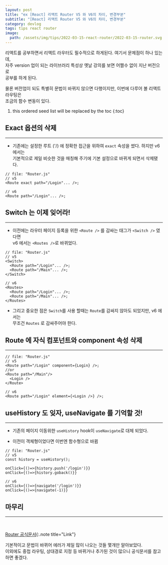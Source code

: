 ```yaml
---
layout: post
title: "ex [React] 리액트 Router V5 와 V6의 차이, 변경부분"
subtitle: "[React] 리액트 Router V5 와 V6의 차이, 변경부분"
category: devlog
tags: tips react router
image:
  path: /assets/img/tips/2022-03-15-react-router/2022-03-15-router.svg
---
```


[router 공식문서]: https://v5.reactrouter.com/core/api/Router

리액트를 공부하면서 리액트 라우터도 필수적으로 하게된다. 여기서 문제점이 하나 있는데,  
자주 version 업이 되는 라이브러리 특성상 옛날 강의를 보면 어쩔수 없이 지난 버전으로  
공부를 하게 된다.

물론 버전업이 되도 특별히 문법이 바뀌지 않으면 다행이지만, 이번에 다루어 볼 리액트 라우팅은  
조금의 함수 변동이 있다.

<!-- more -->

1. this ordered seed list will be replaced by the toc
   {:toc}

## Exact 옵션의 삭제

---

- 기존에는 설정한 루트 ('/) 에 정확한 접근을 위하여 `exact` 속성을 썼다. 하지만 v6 에서는  
  기본적으로 제일 비슷한 것을 매칭해 주기에 기본 설정으로 바뀌게 되면서 삭제됐다.

```react
// file: "Router.js"
// v5
<Route exact path="/Login"... />;

// v6
<Route path="/Login"... />;
```

## Switch 는 이제 잊어라!

---

- 이전에는 라우터 페이지 등록을 위한 `<Route />` 를 감싸는 태그가 `<Switch />` 였다면  
  v6 에서는 `<Routes />`로 바뀌었다.

```react
// file: "Router.js"
// v5
<Switch>
  <Route path="/Login"... />;
  <Route path="/Main"... />;
</Switch>

// v6
<Routes>
  <Route path="/Login"... />;
  <Route path="/Main"... />;
</Routes>
```

- 그리고 중요한 점은 `Switch`를 사용 할때는 `Route`를 감싸지 않아도 되었지만, v6 에서는  
  무조건 `Routes` 로 감싸주어야 한다.

## Route 에 자식 컴포넌트와 component 속성 삭제

---

```react
// file: "Router.js"
// v5
<Route path="/Login" component={Login} />;
//or
<Route path="/Main"/>
  <Login />
</Route>

// v6
<Route path="/Login" element={<Login />} />;
```

## useHistory 도 잊자, useNavigate 를 기억할 것!

---

- 기존의 페이지 이동위한 `useHistory` hook이 `useNavigate`로 대체 되었다.

- 이전이 객체형이었다면 이번엔 함수형으로 바뀜

```react
// file: "Router.js"
// v5
const history = useHistory();

onClick={()=>{history.push('/login')}}
onClick={()=>{history.goback()}}

// v6
onClick={()=>{navigate('/login')}}
onClick={()=>{navigate(-1)}}
```

## 마무리

---

<br>

[Router 공식문서]{:.note title="Link"}

기본적이고 문법이 바뀌어 에러가 제일 많이 나오는 것들 몇개만 알아보았다.  
이외에도 중첩 라우팅, 상대경로 지정 등 바뀌거나 추가된 것이 많으니 공식문서를 참고하면 좋겠다.
